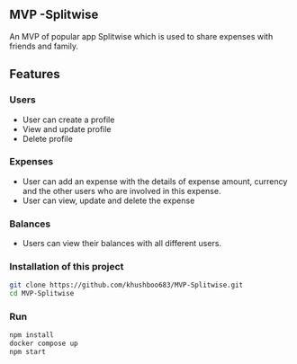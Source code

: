## MVP -Splitwise
 
 An MVP of popular app Splitwise which is used to share expenses with friends and family.

 ## Features

 ### Users
 - User can create a profile
 - View and update profile
 - Delete profile

 ### Expenses
 - User can add an expense with the details of expense amount, currency and the other users who are involved in this expense.
 - User can view, update and delete the expense

 ### Balances
 - Users can view their balances with all different users.

 ### Installation of this project
  ```bash
  git clone https://github.com/khushboo683/MVP-Splitwise.git
  cd MVP-Splitwise
  ```

 ### Run

 ```bash
 npm install
 docker compose up
 npm start
 ```  